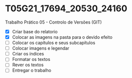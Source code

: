 # T05G21_17694_20530_24160
Trabalho Prático 05 - Controlo de Versões (GIT) 
- [x] Criar base do relatorio
- [x] Colocar as imagens na pasta para o devido efeito
- [ ] Colocar os capítulos e seus subcapítulos
- [ ] Colocar imagens e legendar
- [ ] Criar os índices
- [ ] Formatar os textos
- [ ] Rever os textos
- [ ] Entregar o trabalho
